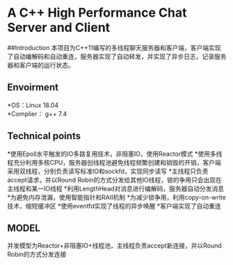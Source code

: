 # A C++ High Performance Chat Server and Client

##Introduction
本项目为C++11编写的多线程聊天服务器和客户端，客户端实现了自动编解码和自动重连，服务器实现了自动转发，并实现了异步日志，记录服务器和客户端的运行状态。

## Envoirment
*OS：Linux 18.04 	
*Complier： g++ 7.4

## Technical points
*使用Epoll水平触发的IO多路复用技术，非阻塞IO，使用Reactor模式
*使用多线程充分利用多核CPU，服务器创线程池避免线程频繁创建和销毁的开销，客户端采用双线程，分别负责读写标准IO和sockfd，实现同步读写
*主线程只负责accept请求，并以Round Robin的方式分发给其他IO线程，锁的争用只会出现在主线程和某一IO线程
*利用LengthHead对消息进行编解码，服务器自动分发消息
*为避免内存泄漏，使用智能指针和RAII机制
*为减少锁争用，利用copy-on-write技术，缩短缓冲区
*使用eventfd实现了线程的异步唤醒
*客户端实现了自动重连

## MODEL
并发模型为Reactor+非阻塞IO+线程池，主线程负责accept新连接，并以Round Robin的方式分发连接
